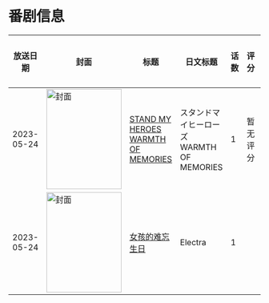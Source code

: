 # 番剧信息

|放送日期|封面|标题|日文标题|话数|评分|评分人数|
|---|---|---|---|---|---|---|
|2023-05-24|<img src="https://lain.bgm.tv/pic/cover/c/5c/56/348663_1qWLe.jpg" alt="封面" style="width:150px;height:200px;object-fit:cover;">|[STAND MY HEROES WARMTH OF MEMORIES](https://bangumi.tv/subject/348663)|スタンドマイヒーローズ WARMTH OF MEMORIES|1|暂无评分|少于10人评分|
|2023-05-24|<img src="https://lain.bgm.tv/pic/cover/c/03/4d/484736_Upa9a.jpg" alt="封面" style="width:150px;height:200px;object-fit:cover;">|[女孩的难忘生日](https://bangumi.tv/subject/484736)|Electra|1|||
